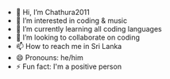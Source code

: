 - 👋 Hi, I’m Chathura2011
- 👀 I’m interested in coding & music
- 🌱 I’m currently learning all coding languages
- 💞️ I’m looking to collaborate on coding
- 📫 How to reach me in Sri Lanka
- 😄 Pronouns: he/him
- ⚡ Fun fact: I'm a positive person

<!---
Chathura2011/Chathura2011 is a ✨ special ✨ repository because its `README.md` (this file) appears on your GitHub profile.
You can click the Preview link to take a look at your changes.
--->
